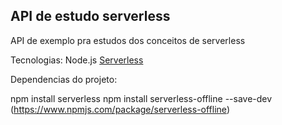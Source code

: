 ## API de estudo serverless

API de exemplo pra estudos dos conceitos de serverless

Tecnologias:
Node.js
[Serverless](https://www.serverless.com/)


Dependencias do projeto:

npm install serverless
npm install serverless-offline --save-dev (https://www.npmjs.com/package/serverless-offline)

